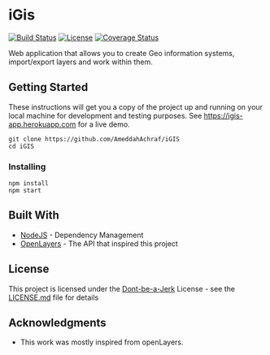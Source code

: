 #                          iGis


[![Build Status](http://img.shields.io/travis/badges/badgerbadgerbadger.svg?style=flat-square)](https://travis-ci.org/badges/badgerbadgerbadger)  [![License](http://img.shields.io/:license-mit-blue.svg?style=flat-square)](http://badges.mit-license.org)   [![Coverage Status](http://img.shields.io/coveralls/badges/badgerbadgerbadger.svg?style=flat-square)](https://coveralls.io/r/badges/badgerbadgerbadger)


Web application that allows you to create Geo information systems, import/export layers and work within them.

## Getting Started

These instructions will get you a copy of the project up and running on your local machine for development and testing purposes. See https://igis-app.herokuapp.com for a live demo.

```
git clone https://github.com/AmeddahAchraf/iGIS
cd iGIS
```

### Installing

```
npm install
npm start
```


## Built With

* [NodeJS](https://nodejs.org/en/) - Dependency Management
* [OpenLayers](https://openlayers.org) - The API that inspired this project


## License

This project is licensed under the [Dont-be-a-Jerk](https://github.com/evantahler/Dont-be-a-Jerk) License - see the [LICENSE.md](LICENSE.md) file for details


## Acknowledgments

* This work was mostly inspired from openLayers.
